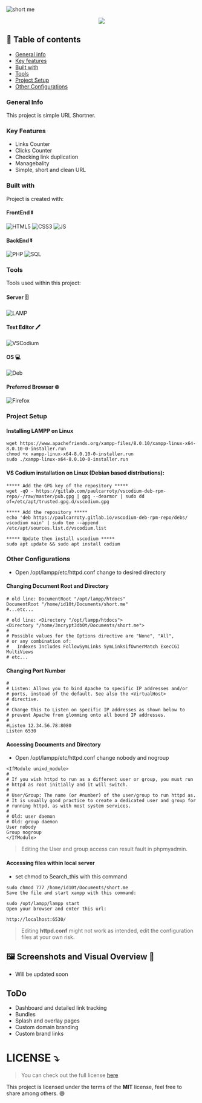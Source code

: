 ![short me](https://user-images.githubusercontent.com/48232101/133105215-36ce5915-e726-4863-9aaf-fd4a2b033d39.gif)

<p align='center'>
  <img src='https://img.shields.io/github/repo-size/3ncrypt3db0t/short.me?color=green&style=for-the-badge'>
</p>

## 📝 Table of contents 
* [General info](#general-info)
* [Key features](#key-features)
* [Built with](#built-with)
* [Tools](#tools)
* [Project Setup](#project-setup)
* [Other Configurations](#other-configurations)

### General Info
This project is simple URL Shortner.

### Key Features
* Links Counter 
* Clicks Counter 
* Checking link duplication
* Managebality 
* Simple, short and clean URL 

### Built with 
Project is created with:
#### FrontEnd ⏬
![HTML5](https://img.shields.io/badge/HTML5-E34F26?style=for-the-badge&logo=html5&logoColor=white)
![CSS3](https://img.shields.io/badge/CSS3-1572B6?style=for-the-badge&logo=css3&logoColor=white)
![JS](https://img.shields.io/badge/JavaScript-F7DF1E?style=for-the-badge&logo=javascript&logoColor=black)

#### BackEnd ⏬
![PHP](https://img.shields.io/badge/PHP-777BB4?style=for-the-badge&logo=php&logoColor=white)
![SQL](https://img.shields.io/badge/MySQL-00000F?style=for-the-badge&logo=mysql&logoColor=white)
	
### Tools 
Tools used within this project:
#### Server 🗄️
![LAMP](https://img.shields.io/badge/LAMPP_V8-orange?style=for-the-badge&logo=xampp&logoColor=00000F)
#### Text Editor 🖊️
![VSCodium](https://img.shields.io/badge/VSCodium-0078D4?style=for-the-badge&logo=visual%20studio%20code&logoColor=white)
#### OS 💻
![Deb](https://img.shields.io/badge/Debian_(Buster)-00000F?style=for-the-badge&logo=debian&logoColor=deeppink)
#### Preferred Browser 🌐
![Firefox](https://img.shields.io/badge/Firefox-E34F26?style=for-the-badge&logo=firefox&logoColor=white)

### Project Setup 

#### Installing LAMPP on Linux 
```
wget https://www.apachefriends.org/xampp-files/8.0.10/xampp-linux-x64-8.0.10-0-installer.run
chmod +x xampp-linux-x64-8.0.10-0-installer.run
sudo ./xampp-linux-x64-8.0.10-0-installer.run
```

#### VS Codium installation on Linux (Debian based distributions):
```
***** Add the GPG key of the repository *****
wget -qO - https://gitlab.com/paulcarroty/vscodium-deb-rpm-repo/-/raw/master/pub.gpg | gpg --dearmor | sudo dd of=/etc/apt/trusted.gpg.d/vscodium.gpg

***** Add the repository *****
echo 'deb https://paulcarroty.gitlab.io/vscodium-deb-rpm-repo/debs/ vscodium main' | sudo tee --append /etc/apt/sources.list.d/vscodium.list

***** Update then install vscodium ***** 
sudo apt update && sudo apt install codium
```

### Other Configurations

- Open /opt/lampp/etc/httpd.conf change to desired directory
#### Changing Document Root and Directory
```
# old line: DocumentRoot "/opt/lampp/htdocs"
DocumentRoot "/home/id10t/Documents/short.me"
#...etc...

# old line: <Directory "/opt/lampp/htdocs">
<Directory "/home/3ncrypt3db0t/Documents/short.me">
#
# Possible values for the Options directive are "None", "All",
# or any combination of:
#   Indexes Includes FollowSymLinks SymLinksifOwnerMatch ExecCGI MultiViews
# etc...
```

#### Changing Port Number 
```
#
# Listen: Allows you to bind Apache to specific IP addresses and/or
# ports, instead of the default. See also the <VirtualHost>
# directive.
#
# Change this to Listen on specific IP addresses as shown below to 
# prevent Apache from glomming onto all bound IP addresses.
#
#Listen 12.34.56.78:8080
Listen 6530
```

#### Accessing Documents and Directory 
- Open /opt/lampp/etc/httpd.conf change nobody and nogroup
```
<IfModule unixd_module>
#
# If you wish httpd to run as a different user or group, you must run
# httpd as root initially and it will switch.  
#
# User/Group: The name (or #number) of the user/group to run httpd as.
# It is usually good practice to create a dedicated user and group for
# running httpd, as with most system services.
#
# Old: user daemon
# Old: group daemon
User nobody
Group nogroup
</IfModule>
```
>Editing the User and group access can result fault in phpmyadmin.

#### Accessing files within local server 
- set chmod to Search_this with this command
```
sudo chmod 777 /home/id10t/Documents/short.me
Save the file and start xampp with this command:

sudo /opt/lampp/lampp start
Open your browser and enter this url:

http://localhost:6530/
```

>Editing **httpd.conf** might not work as intended, edit the configuration files at your own risk. 

## 🖼️ Screenshots and Visual Overview 🎥
* Will be updated soon

## ToDo 
* Dashboard and detailed link tracking 
* Bundles 
* Splash and overlay pages 
* Custom domain branding 
* Custom brand links

# LICENSE ⤵️
>You can check out the full license [here](https://github.com/3ncrypt3db0t/short.me/blob/main/LICENSE)

This project is licensed under the terms of the **MIT** license, feel free to share among others. 😄
